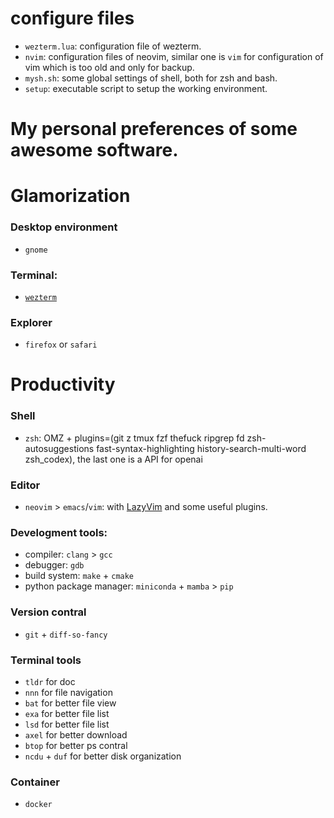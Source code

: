 # configure files
- `wezterm.lua`: configuration file of wezterm.
- `nvim`: configuration files of neovim, similar one is `vim` for configuration of vim which is too old and only for backup.
- `mysh.sh`: some global settings of shell, both for zsh and bash.
- `setup`: executable script to setup the working environment.


# My personal preferences of some awesome software.

# Glamorization
### Desktop environment
- `gnome`

### Terminal:
- [`wezterm`](https://wezfurlong.org/wezterm/)

### Explorer
- `firefox` or `safari` 


# Productivity
### Shell
- `zsh`: OMZ + plugins=(git z tmux fzf thefuck ripgrep fd zsh-autosuggestions fast-syntax-highlighting history-search-multi-word zsh_codex), the last one is a API for openai

### Editor
- `neovim` > `emacs`/`vim`: with [LazyVim](https://www.lazyvim.org) and some useful plugins.

### Develogment tools:
- compiler: `clang` > `gcc`
- debugger: `gdb` 
- build system: `make` + `cmake`
- python package manager: `miniconda` + `mamba` > `pip`

### Version contral
- `git` + `diff-so-fancy`

### Terminal tools 
- `tldr` for doc 
- `nnn` for file navigation 
- `bat` for better file view 
- `exa` for better file list 
- `lsd` for better file list
- `axel` for better download
- `btop` for better ps contral  
- `ncdu` + `duf` for better disk organization 

### Container
- `docker`
